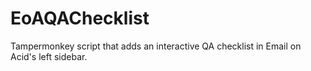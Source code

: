 # EoAQAChecklist

Tampermonkey script that adds an interactive QA checklist in Email on Acid's left sidebar.
